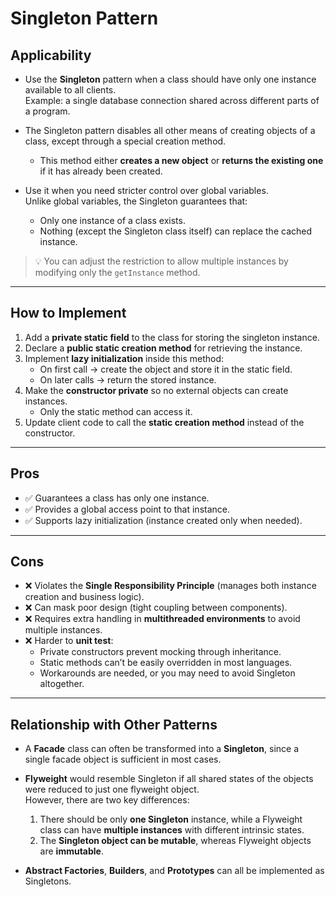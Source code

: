 ﻿# Singleton Pattern

## Applicability

- Use the **Singleton** pattern when a class should have only one instance available to all clients.  
  Example: a single database connection shared across different parts of a program.

- The Singleton pattern disables all other means of creating objects of a class, except through a special creation method.  
  - This method either **creates a new object** or **returns the existing one** if it has already been created.

- Use it when you need stricter control over global variables.  
  Unlike global variables, the Singleton guarantees that:
  - Only one instance of a class exists.
  - Nothing (except the Singleton class itself) can replace the cached instance.

> 💡 You can adjust the restriction to allow multiple instances by modifying only the `getInstance` method.

---

## How to Implement

1. Add a **private static field** to the class for storing the singleton instance.  
2. Declare a **public static creation method** for retrieving the instance.  
3. Implement **lazy initialization** inside this method:  
   - On first call → create the object and store it in the static field.  
   - On later calls → return the stored instance.  
4. Make the **constructor private** so no external objects can create instances.  
   - Only the static method can access it.  
5. Update client code to call the **static creation method** instead of the constructor.

---

## Pros

- ✅ Guarantees a class has only one instance.  
- ✅ Provides a global access point to that instance.  
- ✅ Supports lazy initialization (instance created only when needed).

---

## Cons

- ❌ Violates the **Single Responsibility Principle** (manages both instance creation and business logic).  
- ❌ Can mask poor design (tight coupling between components).  
- ❌ Requires extra handling in **multithreaded environments** to avoid multiple instances.  
- ❌ Harder to **unit test**:
  - Private constructors prevent mocking through inheritance.  
  - Static methods can’t be easily overridden in most languages.  
  - Workarounds are needed, or you may need to avoid Singleton altogether.

---

## Relationship with Other Patterns

- A **Facade** class can often be transformed into a **Singleton**, since a single facade object is sufficient in most cases.  

- **Flyweight** would resemble Singleton if all shared states of the objects were reduced to just one flyweight object.  
  However, there are two key differences:
  1. There should be only **one Singleton** instance, while a Flyweight class can have **multiple instances** with different intrinsic states.  
  2. The **Singleton object can be mutable**, whereas Flyweight objects are **immutable**.  

- **Abstract Factories**, **Builders**, and **Prototypes** can all be implemented as Singletons.